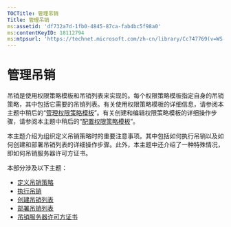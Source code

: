 ```yaml
---
TOCTitle: 管理吊销
Title: 管理吊销
ms:assetid: 'df732a7d-1fb0-4845-87ca-fab4bc5f98a0'
ms:contentKeyID: 18112794
ms:mtpsurl: 'https://technet.microsoft.com/zh-cn/library/Cc747769(v=WS.10)'
---
```


管理吊销
========

吊销是使用权限策略模板和吊销列表来实现的。每个权限策略模板指定自身的吊销策略，其中包括它需要的吊销列表。有关使用权限策略模板的详细信息，请参阅本主题中稍后的“[管理权限策略模板](https://technet.microsoft.com/718286dc-3399-4556-96c9-ec3a33d31877)”。有关创建和编辑权限策略模板的详细操作步骤，请参阅本主题中稍后的“[配置权限策略模板](https://technet.microsoft.com/31887a83-60c3-41b3-b636-69ff2dda3c88)”。

本主题介绍为组织定义吊销策略时的重要注意事项。其中包括如何执行吊销以及如何创建和部署吊销列表的详细操作步骤。此外，本主题中还介绍了一种特殊情况，即如何吊销服务器许可方证书。

本部分涉及以下主题：

-   [定义吊销策略](https://technet.microsoft.com/e2fffe9f-def7-439b-a8aa-43f8a065813d)
-   [执行吊销](https://technet.microsoft.com/4735f060-7197-4ae2-830a-f91bcc4de30a)
-   [创建吊销列表](https://technet.microsoft.com/1ef75199-3344-4225-84de-a863a777696a)
-   [部署吊销列表](https://technet.microsoft.com/e331338b-66d4-45e4-8d3f-acccf2302ac4)
-   [吊销服务器许可方证书](https://technet.microsoft.com/8020861d-d196-4431-8282-044675ef5616)
